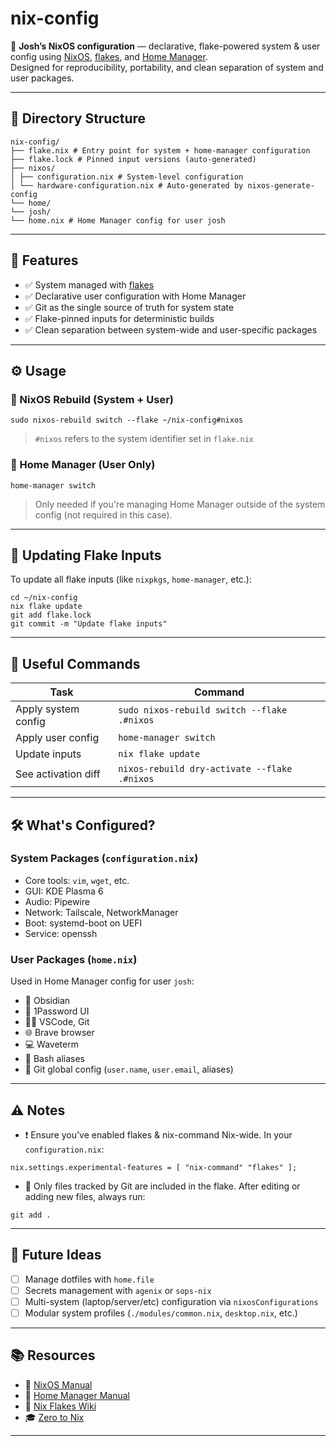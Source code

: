 # nix-config

🌱 **Josh’s NixOS configuration** — declarative, flake-powered system & user config using [NixOS](https://nixos.org), [flakes](https://nixos.wiki/wiki/Flakes), and [Home Manager](https://nix-community.github.io/home-manager/).  
Designed for reproducibility, portability, and clean separation of system and user packages.

---

## 📁 Directory Structure

```
nix-config/
├── flake.nix # Entry point for system + home-manager configuration
├── flake.lock # Pinned input versions (auto-generated)
├── nixos/
│ ├── configuration.nix # System-level configuration
│ └── hardware-configuration.nix # Auto-generated by nixos-generate-config
└── home/
└── josh/
└── home.nix # Home Manager config for user josh
```



---

## 🚀 Features

- ✅ System managed with [flakes](https://nixos.wiki/wiki/Flakes)
- ✅ Declarative user configuration with Home Manager
- ✅ Git as the single source of truth for system state
- ✅ Flake-pinned inputs for deterministic builds
- ✅ Clean separation between system-wide and user-specific packages

---

## ⚙️ Usage

### 🔧 NixOS Rebuild (System + User)

```
sudo nixos-rebuild switch --flake ~/nix-config#nixos
```


> `#nixos` refers to the system identifier set in `flake.nix`

### 👤 Home Manager (User Only)

```
home-manager switch
```


> Only needed if you're managing Home Manager outside of the system config (not required in this case).

---

## 🔄 Updating Flake Inputs

To update all flake inputs (like `nixpkgs`, `home-manager`, etc.):

```
cd ~/nix-config
nix flake update
git add flake.lock
git commit -m "Update flake inputs"
```



---

## 🧰 Useful Commands

| Task                 | Command                                           |
|----------------------|---------------------------------------------------|
| Apply system config  | `sudo nixos-rebuild switch --flake .#nixos`       |
| Apply user config    | `home-manager switch`                             |
| Update inputs        | `nix flake update`                                |
| See activation diff  | `nixos-rebuild dry-activate --flake .#nixos`      |

---

## 🛠 What's Configured?

### System Packages (`configuration.nix`)

- Core tools: `vim`, `wget`, etc.
- GUI: KDE Plasma 6
- Audio: Pipewire
- Network: Tailscale, NetworkManager
- Boot: systemd-boot on UEFI
- Service: openssh

### User Packages (`home.nix`)

Used in Home Manager config for user `josh`:

- 🧠 Obsidian
- 🔐 1Password UI
- 🧑‍💻 VSCode, Git
- 🌐 Brave browser
- 💻 Waveterm
- 🧩 Bash aliases
- 📝 Git global config (`user.name`, `user.email`, aliases)

---

## ⚠️ Notes

- ❗ Ensure you’ve enabled flakes & nix-command Nix-wide. In your `configuration.nix`:

```
nix.settings.experimental-features = [ "nix-command" "flakes" ];
```


- 📝 Only files tracked by Git are included in the flake. After editing or adding new files, always run:

```
git add .
```


---

## 🧠 Future Ideas

- [ ] Manage dotfiles with `home.file`
- [ ] Secrets management with `agenix` or `sops-nix`
- [ ] Multi-system (laptop/server/etc) configuration via `nixosConfigurations`
- [ ] Modular system profiles (`./modules/common.nix`, `desktop.nix`, etc.)

---

## 📚 Resources

- 📘 [NixOS Manual](https://nixos.org/manual/nixos/stable/)
- 🏡 [Home Manager Manual](https://nix-community.github.io/home-manager)
- 🧊 [Nix Flakes Wiki](https://nixos.wiki/wiki/Flakes)
- 🎓 [Zero to Nix](https://zero-to-nix.com)

---
